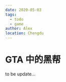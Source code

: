 ```yaml
---
date: 2020-05-03
tags:
  - todo
  - game
author: Alex
location: Chengdu
---
```


# GTA 中的黑帮

to be update...